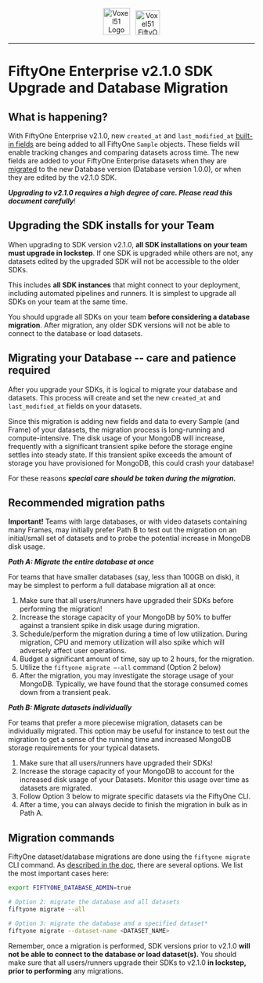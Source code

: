 <!-- markdownlint-disable no-inline-html line-length -->
<!-- markdownlint-disable-next-line first-line-heading -->
<div align="center">
<p align="center">

<img alt="Voxel51 Logo" src="https://user-images.githubusercontent.com/25985824/106288517-2422e000-6216-11eb-871d-26ad2e7b1e59.png" height="55px"> &nbsp;
<img alt="Voxel51 FiftyOne" src="https://user-images.githubusercontent.com/25985824/106288518-24bb7680-6216-11eb-8f10-60052c519586.png" height="50px">

</p>
</div>
<!-- markdownlint-enable no-inline-html line-length -->

---

# FiftyOne Enterprise v2.1.0 SDK Upgrade and Database Migration

## What is happening?

With FiftyOne Enterprise v2.1.0, new `created_at` and `last_modified_at`
[built-in
fields][1]
are being added to all FiftyOne `Sample` objects. These fields will
enable tracking changes and comparing datasets across time. The new
fields are added to your FiftyOne Enterprise datasets when they are
[migrated][2]
to the new Database version (Database version 1.0.0), or
when they are edited by the v2.1.0 SDK.

[1]: https://docs.voxel51.com/user_guide/using_datasets.html#default-sample-fields
[2]: https://docs.voxel51.com/enterprise/migrations.html#upgrading-your-deployment

***Upgrading to v2.1.0 requires a high degree of care. Please read this document
carefully***!

## Upgrading the SDK installs for your Team

When upgrading to SDK version v2.1.0, **all SDK installations on your team
must upgrade in lockstep**.  If one SDK is upgraded while others are not,
any datasets edited by the upgraded SDK will not be accessible to the older SDKs.

This includes **all SDK instances** that might connect to your deployment,
including automated pipelines and runners. It is simplest to upgrade all SDKs
on your team at the same time.

You should upgrade all SDKs on your team **before considering a database migration**.
After migration, any older SDK versions will not be able to connect to the database
or load datasets.

## Migrating your Database -- care and patience required

After you upgrade your SDKs, it is logical to migrate your database and datasets.
This process will create and set the new `created_at` and `last_modified_at`
fields on your datasets.

Since this migration is adding new fields and data to every Sample
(and Frame) of your datasets, the migration process is long-running and
compute-intensive. The disk usage of your MongoDB will increase,
frequently with a significant transient spike before the storage
engine settles into steady state. If this transient spike exceeds the
amount of storage you have provisioned for MongoDB, this could crash
your database!

For these reasons ***special care should be taken during the migration.***

## Recommended migration paths

**Important!** Teams with large databases, or with video datasets
  containing many Frames, may initially prefer Path B to test out the
  migration on an initial/small set of datasets and to probe the
  potential increase in MongoDB disk usage.

***Path A: Migrate the entire database at once***

For teams that have smaller
databases (say, less than 100GB on disk), it may be simplest to
perform a full database migration all at once:

1. Make sure that all users/runners have upgraded their SDKs before
performing the migration!
2. Increase the storage capacity of your MongoDB by 50% to buffer
against a transient spike in disk usage during migration.
3. Schedule/perform the migration during a time of low
utilization. During migration, CPU and memory utilization will also
spike which will adversely affect user operations.
4. Budget a significant amount of time, say up to 2 hours, for the migration.
5. Utilize the `fiftyone migrate –-all` command (Option 2 below)
6. After the migration, you may investigate the storage usage of your MongoDB.
Typically, we have found that the storage consumed comes down from a transient
peak.

***Path B: Migrate datasets individually***

For teams that prefer a more piecewise migration, datasets can be individually
migrated. This option may be useful for instance to test out the
migration to get a sense of the running time and increased MongoDB
storage requirements for your typical datasets.

1. Make sure that all users/runners have upgraded their SDKs!
2. Increase the storage capacity of your MongoDB to account for the
increased disk usage of your Datasets. Monitor this usage over time as
datasets are migrated.
3. Follow Option 3 below to migrate specific datasets via the FiftyOne CLI.
4. After a time, you can always decide to finish the migration in bulk as in
Path A.

## Migration commands

FiftyOne dataset/database migrations are done using the `fiftyone
migrate` CLI command. As [described in the
doc](https://docs.voxel51.com/enterprise/migrations.html#upgrading-your-deployment),
there are several options. We list the most important cases here:

```bash
export FIFTYONE_DATABASE_ADMIN=true

# Option 2: migrate the database and all datasets
fiftyone migrate --all

# Option 3: migrate the database and a specified dataset*
fiftyone migrate --dataset-name <DATASET_NAME>
```

Remember, once a migration is performed, SDK versions prior to v2.1.0 **will not
be able to connect to the database or load dataset(s).** You should
make sure that all users/runners upgrade their SDKs to v2.1.0 **in lockstep, prior
to performing** any migrations.
